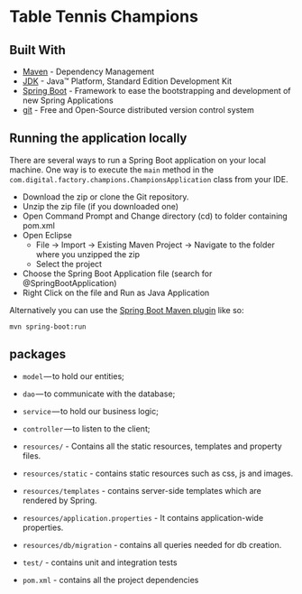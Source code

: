 # Table Tennis Champions

## Built With

* [Maven](https://maven.apache.org/) - Dependency Management
* [JDK](http://www.oracle.com/technetwork/java/javase/downloads/jdk8-downloads-2133151.html) - Java™ Platform, Standard Edition Development Kit 
* [Spring Boot](https://spring.io/projects/spring-boot) - Framework to ease the bootstrapping and development of new Spring Applications
* [git](https://git-scm.com/) - Free and Open-Source distributed version control system

## Running the application locally

There are several ways to run a Spring Boot application on your local machine. One way is to execute the `main` method in the `com.digital.factory.champions.ChampionsApplication` class from your IDE.

- Download the zip or clone the Git repository.
- Unzip the zip file (if you downloaded one)
- Open Command Prompt and Change directory (cd) to folder containing pom.xml
- Open Eclipse 
   - File -> Import -> Existing Maven Project -> Navigate to the folder where you unzipped the zip
   - Select the project
- Choose the Spring Boot Application file (search for @SpringBootApplication)
- Right Click on the file and Run as Java Application

Alternatively you can use the [Spring Boot Maven plugin](https://docs.spring.io/spring-boot/docs/current/reference/html/build-tool-plugins-maven-plugin.html) like so:

```shell
mvn spring-boot:run
```

## packages

- `model` — to hold our entities;
- `dao` — to communicate with the database;
- `service` — to hold our business logic;
- `controller` — to listen to the client;

- `resources/` - Contains all the static resources, templates and property files.
- `resources/static` - contains static resources such as css, js and images.
- `resources/templates` - contains server-side templates which are rendered by Spring.
- `resources/application.properties` - It contains application-wide properties.
- `resources/db/migration` - contains all queries needed for db creation.

- `test/` - contains unit and integration tests
- `pom.xml` - contains all the project dependencies
 